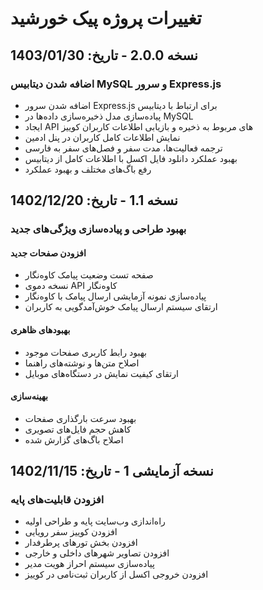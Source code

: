 # تغییرات پروژه پیک خورشید

## نسخه 2.0.0 - تاریخ: 1403/01/30

### اضافه شدن دیتابیس MySQL و سرور Express.js
- اضافه شدن سرور Express.js برای ارتباط با دیتابیس
- پیاده‌سازی مدل ذخیره‌سازی داده‌ها در MySQL
- ایجاد API های مربوط به ذخیره و بازیابی اطلاعات کاربران کوییز 
- نمایش اطلاعات کامل کاربران در پنل ادمین
- ترجمه فعالیت‌ها، مدت سفر و فصل‌های سفر به فارسی
- بهبود عملکرد دانلود فایل اکسل با اطلاعات کامل از دیتابیس
- رفع باگ‌های مختلف و بهبود عملکرد

## نسخه 1.1 - تاریخ: 1402/12/20

### بهبود طراحی و پیاده‌سازی ویژگی‌های جدید

#### افزودن صفحات جدید
- صفحه تست وضعیت پیامک کاوه‌نگار
- نسخه دموی API کاوه‌نگار
- پیاده‌سازی نمونه آزمایشی ارسال پیامک با کاوه‌نگار
- ارتقای سیستم ارسال پیامک خوش‌آمدگویی به کاربران

#### بهبودهای ظاهری
- بهبود رابط کاربری صفحات موجود
- اصلاح متن‌ها و نوشته‌های راهنما
- ارتقای کیفیت نمایش در دستگاه‌های موبایل

#### بهینه‌سازی
- بهبود سرعت بارگذاری صفحات
- کاهش حجم فایل‌های تصویری
- اصلاح باگ‌های گزارش شده

## نسخه آزمایشی 1 - تاریخ: 1402/11/15

### افزودن قابلیت‌های پایه

- راه‌اندازی وب‌سایت پایه و طراحی اولیه
- افزودن کوییز سفر رویایی
- افزودن بخش تورهای پرطرفدار
- افزودن تصاویر شهرهای داخلی و خارجی
- پیاده‌سازی سیستم احراز هویت مدیر
- افزودن خروجی اکسل از کاربران ثبت‌نامی در کوییز 